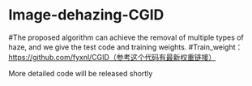 # Image-dehazing-CGID

#The proposed algorithm can achieve the removal of multiple types of haze, and we give the test code and training weights.
 #Train_weight：https://github.com/fyxnl/CGID（参考这个代码有最新权重链接）

More detailed code will be released shortly 

